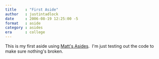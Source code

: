 ```yaml
---
title    : "First Aside"
author   : justintadlock
date     : 2006-08-19 12:25:00 -5
format   : aside
category : asides
era      : college
---
```


This is my first aside using <a href="http://codex.wordpress.org/User:Matt/Matt%27s_Asides_for_1.3" title="Matt's Asides" rel="external"> Matt's Asides</a>.  I'm just testing out the code to make sure nothing's broken.
